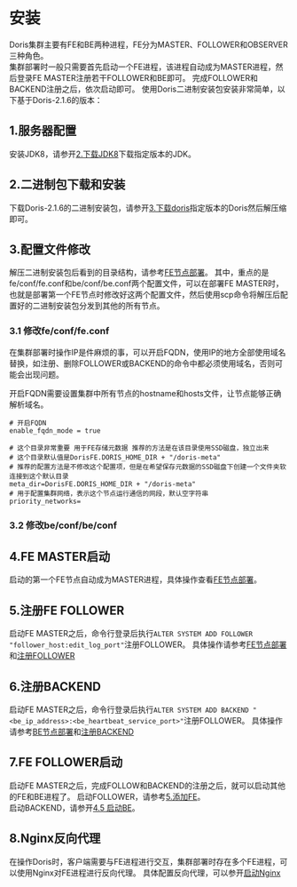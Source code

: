 # 安装

Doris集群主要有FE和BE两种进程，FE分为MASTER、FOLLOWER和OBSERVER三种角色。  
集群部署时一般只需要首先启动一个FE进程，该进程自动成为MASTER进程，然后登录FE MASTER注册若干FOLLOWER和BE即可。
完成FOLLOWER和BACKEND注册之后，依次启动即可。
使用Doris二进制安装包安装非常简单，以下基于Doris-2.1.6的版本：

## 1.服务器配置

安装JDK8，请参开[2.下载JDK8](resource_download.md#2-jdk8)下载指定版本的JDK。

## 2.二进制包下载和安装

下载Doris-2.1.6的二进制安装包，请参开[3.下载doris](resource_download.md#3-doris)指定版本的Doris然后解压缩即可。

## 3.配置文件修改

解压二进制安装包后看到的目录结构，请参考[FE节点部署](fe_deploy.md)。
其中，重点的是fe/conf/fe.conf和be/conf/be.conf两个配置文件，可以在部署FE
MASTER时，也就是部署第一个FE节点时修改好这两个配置文件，然后使用scp命令将解压后配置好的二进制安装包分发到其他的所有节点。

### 3.1 修改fe/conf/fe.conf

在集群部署时操作IP是件麻烦的事，可以开启FQDN，使用IP的地方全部使用域名替换，如注册、删除FOLLOWER或BACKEND的命令中都必须使用域名，否则可能会出现问题。

开启FQDN需要设置集群中所有节点的hostname和hosts文件，让节点能够正确解析域名。

```shell
# 开启FQDN
enable_fqdn_mode = true

# 这个目录非常重要 用于FE存储元数据 推荐的方法是在该目录使用SSD磁盘，独立出来
# 这个目录默认值是DorisFE.DORIS_HOME_DIR + "/doris-meta" 
# 推荐的配置方法是不修改这个配置项，但是在希望保存元数据的SSD磁盘下创建一个文件夹软连接到这个默认目录
meta_dir=DorisFE.DORIS_HOME_DIR + "/doris-meta"
# 用于配置集群网络，表示这个节点运行通信的网段，默认空字符串
priority_networks= 
```

### 3.2 修改be/conf/be/conf

## 4.FE MASTER启动

启动的第一个FE节点自动成为MASTER进程，具体操作查看[FE节点部署](fe_deploy.md)。

## 5.注册FE FOLLOWER

启动FE MASTER之后，命令行登录后执行`ALTER SYSTEM ADD FOLLOWER "follower_host:edit_log_port"`注册FOLLOWER。
具体操作请参考[FE节点部署](fe_deploy.md)和[注册FOLLOWER](node.md#1-1-follower)

## 6.注册BACKEND

启动FE MASTER之后，命令行登录后执行`ALTER SYSTEM ADD BACKEND "<be_ip_address>:<be_heartbeat_service_port>"`注册FOLLOWER。
具体操作请参考[BE节点部署](be_deploy.md)和[注册BACKEND](node.md#3-1-be)

## 7.FE FOLLOWER启动

启动FE MASTER之后，完成FOLLOW和BACKEND的注册之后，就可以启动其他的FE和BE进程了。
启动FOLLOWER，请参考[5.添加FE](fe_deploy.md#5-2)。  
启动BACKEND，请参开[4.5 启动BE](be_deploy.md#4-5-be)。

## 8.Nginx反向代理

在操作Doris时，客户端需要与FE进程进行交互，集群部署时存在多个FE进程，可以使用Nginx对FE进程进行反向代理。
具体配置反向代理，可以参开[启动Nginx](cluster-deploy.md#6-nginx)




